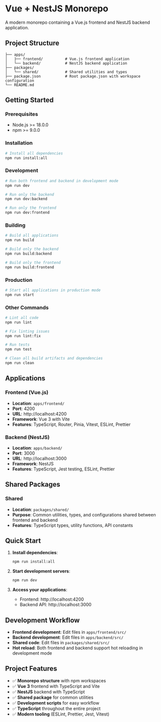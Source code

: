 # Vue + NestJS Monorepo

A modern monorepo containing a Vue.js frontend and NestJS backend application.

## Project Structure

```
├── apps/
│   ├── frontend/          # Vue.js frontend application
│   └── backend/           # NestJS backend application
├── packages/
│   └── shared/            # Shared utilities and types
├── package.json           # Root package.json with workspace configuration
└── README.md
```

## Getting Started

### Prerequisites

- Node.js >= 18.0.0
- npm >= 9.0.0

### Installation

```bash
# Install all dependencies
npm run install:all
```

### Development

```bash
# Run both frontend and backend in development mode
npm run dev

# Run only the backend
npm run dev:backend

# Run only the frontend
npm run dev:frontend
```

### Building

```bash
# Build all applications
npm run build

# Build only the backend
npm run build:backend

# Build only the frontend
npm run build:frontend
```

### Production

```bash
# Start all applications in production mode
npm run start
```

### Other Commands

```bash
# Lint all code
npm run lint

# Fix linting issues
npm run lint:fix

# Run tests
npm run test

# Clean all build artifacts and dependencies
npm run clean
```

## Applications

### Frontend (Vue.js)

- **Location**: `apps/frontend/`
- **Port**: 4200
- **URL**: http://localhost:4200
- **Framework**: Vue 3 with Vite
- **Features**: TypeScript, Router, Pinia, Vitest, ESLint, Prettier

### Backend (NestJS)

- **Location**: `apps/backend/`
- **Port**: 3000
- **URL**: http://localhost:3000
- **Framework**: NestJS
- **Features**: TypeScript, Jest testing, ESLint, Prettier

## Shared Packages

### Shared

- **Location**: `packages/shared/`
- **Purpose**: Common utilities, types, and configurations shared between frontend and backend
- **Features**: TypeScript types, utility functions, API constants

## Quick Start

1. **Install dependencies**:
   ```bash
   npm run install:all
   ```

2. **Start development servers**:
   ```bash
   npm run dev
   ```

3. **Access your applications**:
   - Frontend: http://localhost:4200
   - Backend API: http://localhost:3000

## Development Workflow

- **Frontend development**: Edit files in `apps/frontend/src/`
- **Backend development**: Edit files in `apps/backend/src/`
- **Shared code**: Edit files in `packages/shared/src/`
- **Hot reload**: Both frontend and backend support hot reloading in development mode

## Project Features

- ✅ **Monorepo structure** with npm workspaces
- ✅ **Vue 3** frontend with TypeScript and Vite
- ✅ **NestJS** backend with TypeScript
- ✅ **Shared package** for common utilities
- ✅ **Development scripts** for easy workflow
- ✅ **TypeScript** throughout the entire project
- ✅ **Modern tooling** (ESLint, Prettier, Jest, Vitest)
